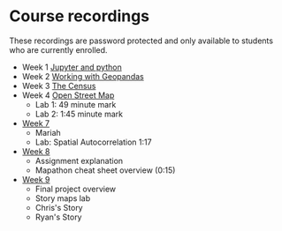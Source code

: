 # Course recordings
These recordings are password protected and only available to students who are currently enrolled.

- Week 1 [Jupyter and python](https://ucla.zoom.us/rec/share/dhjnPuaPKkiR8x6UAGVKPDMo1EweotSJah-LqZfXMLOCsrtvCH3_p8MSvFP1xCnQ.oQsuUIH8ev4R8nOE?startTime=1641253585000)
- Week 2 [Working with Geopandas](https://ucla.zoom.us/rec/share/k94k0OgMXa1zHbj5_5NB3bsYc8nOPe_5_ZPaLJrHRlH03GY1zF51naWCioHiDa1_.OZUvqYLiWfvd4ztP?startTime=1641852341000)
- Week 3 [The Census](https://ucla.zoom.us/rec/share/7MZU6zqm5zHjv_9Lf6OTd3ZgryHvGizlEuuxWunX7xp1tBWA2IfF2eZIBBzZt8fd.xu3ofRnAIUjRPI-y?startTime=1642543394000)
- Week 4 [Open Street Map](https://ucla.zoom.us/rec/share/INTrB4VY0iVLPsXQdALVy4bjdBnTUj-OfAkHWflUrXHnTcCKPByMdhXcmK6guisY.N11Kv4voQEamRZhn?startTime=1643061795000 (Passcode: Mapping#1))
  - Lab 1: 49 minute mark
  - Lab 2: 1:45 minute mark
- [Week 7](https://ucla.zoom.us/rec/share/ijooRKy7M04oOxF9RD6RGFRqnFhvPx_I2_uWTzauW1MYYAY-WXBUrlX-zlNZvloy.zRiuugu7mHqiNbeD?startTime=1644876808000 (Passcode: Mapping#1)) 
  - Mariah
  - Lab: Spatial Autocorrelation 1:17
- [Week 8](https://ucla.zoom.us/rec/share/MuqgHMZGbbyj6hBqc85oBRIWJzfINehBZb9gZSLPeFIP8-aC8KFdc-rYlPFW8Jtg.K6ffZTr9oy3bKex6?startTime=1645567666000 (Passcode: Mapping#1))
  - Assignment explanation
  - Mapathon cheat sheet overview (0:15)
- [Week 9](https://ucla.zoom.us/rec/share/whaj8kWEXeoHDYFR008r64z9VVeQIPRkOseGxayATolLELwB3nAp3T7GIlaz0KQr.GZYYLHNrmPbLCTfI?startTime=1646086172000 (Passcode: Mapping#1))
  - Final project overview
  - Story maps lab
  - Chris's Story
  - Ryan's Story
